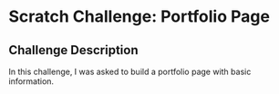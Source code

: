 #  Scratch Challenge: Portfolio Page

##  Challenge Description

In this challenge, I was asked to build a portfolio page with basic information.

